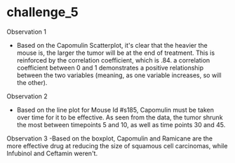 # challenge_5
Observation 1
- Based on the Capomulin Scatterplot, it's clear that the heavier the mouse is, the larger the tumor will be at the end of treatment. This is reinforced by the correlation coefficient, which is .84. a correlation coefficient between 0 and 1 demonstrates a positive relationship between the two variables (meaning, as one variable increases, so will the other).

Observation 2
- Based on the line plot for Mouse Id #s185, Capomulin must be taken over time for it to be effective. As seen from the data, the tumor shrunk the most between timepoints 5 and 10, as well as time points 30 and 45.

Observation 3
-Based on the boxplot, Capomulin and Ramicane are the more effective drug at reducing the size of squamous cell carcinomas, while Infubinol and Ceftamin weren't.
